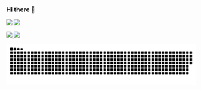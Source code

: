 ### Hi there 👋
    
<p align="center">
    <p>
    <a herf="https://b23.tv/mOK9WD">
    <img src="https://img.shields.io/badge/bilibili-%E2%89%A5%20200%20follows-red"/>
    </a>
    <a herf="http://www.coolapk.com/u/2899433">
    <img src="https://img.shields.io/badge/coolapk-%E2%89%A5%201500%20follows-brightgreen"/>
    </a>
</p>

  <a href="https://github.com/xiaoji235">
    <img src="https://github-readme-stats.vercel.app/api?username=xiaoji235&theme=gruvbox&show_icons=true" />
    <img src="https://cdn.jsdelivr.net/gh/xiaoji235/xiaoji235/morty.png">
  </a>
  
  <p align="center">
    <a href="https://github.com/marketplace/actions/generate-snake-game-from-github-contribution-grid">
    <img src="https://github.com/xiaoji235/xiaoji235/blob/main/github-user-contribution.svg" 
       alt="Contribution eating Snake" />
    </a>
  </p>
